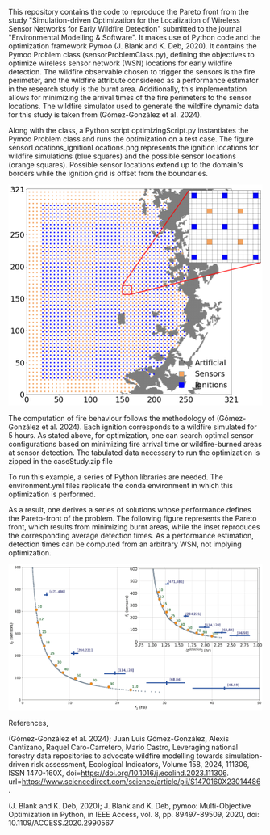 This repository contains the code to reproduce the Pareto front from the study "Simulation-driven Optimization for the Localization of Wireless Sensor Networks for Early Wildfire Detection" submitted to the journal "Environmental Modelling & Software". It makes use of Python code and the optimization framework Pymoo (J. Blank and K. Deb, 2020). It contains the Pymoo Problem class (sensorProblemClass.py), defining the objectives to optimize wireless sensor network (WSN) locations for early wildfire detection. The wildfire observable chosen to trigger the sensors is the fire perimeter, and the wildfire attribute considered as a performance estimator in the research study is the burnt area. Additionally, this implementation allows for minimizing the arrival times of the fire perimeters to the sensor locations. The wildfire simulator used to generate the wildfire dynamic data for this study is taken from (Gómez-González et al. 2024).

Along with the class, a Python script optimizingScript.py instantiates the Pymoo Problem class and runs the optimization on a test case. The figure sensorLocations_ignitionLocations.png represents the ignition locations for wildfire simulations (blue squares) and the possible sensor locations (orange squares). Possible sensor locations extend up to the domain's borders while the ignition grid is offset from the boundaries. 

![alt text](https://github.com/juanlu29/fire-sensor-optimizer/blob/main/grid_ignitions_sensors_zoomed.png?raw=true)

The computation of fire behaviour follows the methodology of (Gómez-González et al. 2024). Each ignition corresponds to a wildfire simulated for 5 hours. As stated above, for optimization, one can search optimal sensor configurations based on minimizing fire arrival time or wildfire-burned areas at sensor detection. The tabulated data necessary to run the optimization is zipped in the caseStudy.zip file

To run this example, a series of Python libraries are needed. The environment.yml files replicate the conda environment in which this optimization is performed. 

As a result, one derives a series of solutions whose performance defines the Pareto-front of the problem. The following figure represents the Pareto front, which results from minimizing burnt areas, while the inset reproduces the corresponding average detection times. As a performance estimation, detection times can be computed from an arbitrary WSN, not implying optimization.

![alt text](https://github.com/juanlu29/fire-sensor-optimizer/blob/main/paretoPerformance.png?raw=true)

References,

(Gómez-González et al. 2024); Juan Luis Gómez-González, Alexis Cantizano, Raquel Caro-Carretero, Mario Castro, Leveraging national forestry data repositories to advocate wildfire modelling towards simulation-driven risk assessment, Ecological Indicators, Volume 158, 2024, 111306, ISSN 1470-160X, doi=https://doi.org/10.1016/j.ecolind.2023.111306. url=https://www.sciencedirect.com/science/article/pii/S1470160X23014486.

 (J. Blank and K. Deb, 2020); J. Blank and K. Deb, pymoo: Multi-Objective Optimization in Python, in IEEE Access, vol. 8, pp. 89497-89509, 2020, doi: 10.1109/ACCESS.2020.2990567
